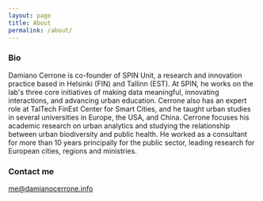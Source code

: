 ```yaml
---
layout: page
title: About
permalink: /about/
---
```



### Bio

Damiano Cerrone is co-founder of SPIN Unit, a research and innovation practice based in Helsinki (FIN) and Tallinn (EST). At SPIN, he works on the lab's three core initiatives of making data meaningful, innovating interactions, and advancing urban education. Cerrone also has an expert role at TalTech FinEst Center for Smart Cities, and he taught urban studies in several universities in Europe, the USA, and China. Cerrone focuses his academic research on urban analytics and studying the relationship between urban biodiversity and public health. He worked as a consultant for more than 10 years principally for the public sector, leading research for European cities, regions and ministries.

### Contact me

[me@damianocerrone.info](me@damianocerrone.info)
